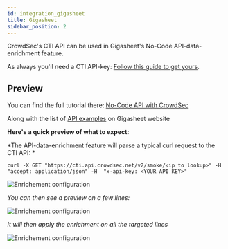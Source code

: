 ```yaml
---
id: integration_gigasheet
title: Gigasheet
sidebar_position: 2
---
```


CrowdSec's CTI API can be used in Gigasheet's No-Code API-data-enrichment feature. 

As always you'll need a CTI API-key: [Follow this guide to get yours](https://docs.crowdsec.net/docs/next/cti_api/getting_started/).

## Preview

You can find the full tutorial there: [No-Code API with CrowdSec](https://gigasheet.com/no-code-api/crowdsec-cti-api)

Along with the list of [API examples](https://gigasheet.com/features/run-data-enrichment-apis-without-code) on Gigasheet website

**Here's a quick preview of what to expect:**

*The API-data-enrichment feature will parse a typical curl request to the CTI API: *

```curl -X GET "https://cti.api.crowdsec.net/v2/smoke/<ip to lookup>" -H  "accept: application/json" -H  "x-api-key: <YOUR API KEY>"```

![Enrichement configuration](/img/gigasheet_enrichement_config.png)

*You can then see a preview on a few lines:*

![Enrichement configuration](/img/gigasheet_enrichement_preview.png)

*It will then apply the enrichment on all the targeted lines*

![Enrichement configuration](/img/gigasheet_enrichement_result.png)
